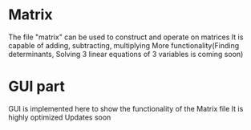 # Matrix
The file "matrix" can be used to construct and operate on matrices
It is capable of adding, subtracting, multiplying 
More functionality(Finding determinants, Solving 3 linear equations of 3 variables is coming soon)

# GUI part 
GUI is implemented here to show the functionality of the Matrix file
It is highly optimized 
Updates soon
